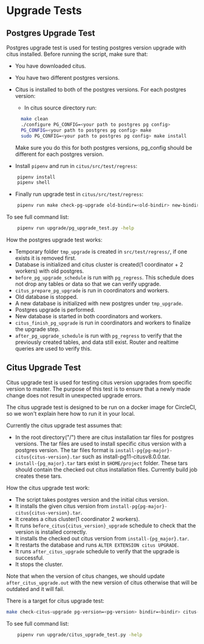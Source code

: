 # Upgrade Tests

## Postgres Upgrade Test

Postgres upgrade test is used for testing postgres version upgrade with citus installed.
Before running the script, make sure that:

- You have downloaded citus.
- You have two different postgres versions.
- Citus is installed to both of the postgres versions. For each postgres version:
  - In citus source directory run:

  ```bash
    make clean
    ./configure PG_CONFIG=<your path to postgres pg config>
    PG_CONFIG=<your path to postgres pg config> make
    sudo PG_CONFIG=<your path to postgres pg config> make install
  ```

  Make sure you do this for both postgres versions, pg_config should be different for each postgres version.

- Install `pipenv` and run in `citus/src/test/regress`:

```bash
    pipenv install
    pipenv shell
```

- Finally run upgrade test in `citus/src/test/regress`:

```bash
    pipenv run make check-pg-upgrade old-bindir=<old-bindir> new-bindir=<new-bindir>
```

To see full command list:

```bash
    pipenv run upgrade/pg_upgrade_test.py -help
```

How the postgres upgrade test works:

- Temporary folder `tmp_upgrade` is created in `src/test/regress/`, if one exists it is removed first.
- Database is initialized and citus cluster is created(1 coordinator + 2 workers) with old postgres.
- `before_pg_upgrade_schedule` is run with `pg_regress`. This schedule does not drop any tables or data so that we can verify upgrade.
- `citus_prepare_pg_upgrade` is run in coordinators and workers.
- Old database is stopped.
- A new database is initialized with new postgres under `tmp_upgrade`.
- Postgres upgrade is performed.
- New database is started in both coordinators and workers.
- `citus_finish_pg_upgrade` is run in coordinators and workers to finalize the upgrade step.
- `after_pg_upgrade_schedule` is run with `pg_regress` to verify that the previously created tables, and data still exist. Router and realtime queries are used to verify this.

## Citus Upgrade Test

Citus upgrade test is used for testing citus version upgrades from specific version to master. The purpose of this test is to ensure that a newly made change does not result in unexpected upgrade errors.

The citus upgrade test is designed to be run on a docker image for CircleCI, so we won't explain here how to run it in your local.

Currently the citus upgrade test assumes that:

- In the root directory("/") there are citus installation tar files for postgres versions. The tar files are used to install specific citus version with a postgres version. The tar files format is `install-pg{pg-major}-citus{citus-version}.tar` such as install-pg11-citusv8.0.0.tar.
- `install-{pg_major}.tar` tars exist in `$HOME/project` folder. These tars should contain the checked out citus installation files. Currently build job creates these tars.

How the citus upgrade test work:

- The script takes postgres version and the initial citus version.
- It installs the given citus version from `install-pg{pg-major}-citus{citus-version}.tar`.
- It creates a citus cluster(1 coordinator 2 workers).
- It runs `before_citus{citus_version}_upgrade` schedule to check that the version is installed correctly.
- It installs the checked out citus version from `install-{pg_major}.tar`.
- It restarts the database and runs `ALTER EXTENSION citus UPGRADE`.
- It runs `after_citus_upgrade` schedule to verify that the upgrade is successful.
- It stops the cluster.

Note that when the version of citus changes, we should update `after_citus_upgrade.out` with the new version of citus otherwise that will be outdated and it will fail.

There is a target for citus upgrade test:

```bash
make check-citus-upgrade pg-version=<pg-version> bindir=<bindir> citus-version=<citus-version>
```

To see full command list:

```bash
    pipenv run upgrade/citus_upgrade_test.py -help
```
